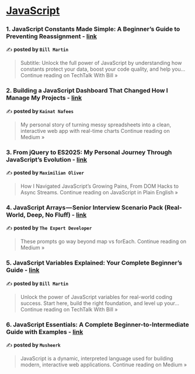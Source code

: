 
<h1><a href=https://medium.com/tag/javascript-development/recommended target="_blank" rel="noopener noreferrer">JavaScript</a></h1>
<h3>1. JavaScript Constants Made Simple: A Beginner’s Guide to Preventing Reassignment - <a href="https://medium.com/techtalk-with-bill/javascript-constants-made-simple-a-beginners-guide-to-preventing-reassignment-07c5bf95497c?source=rss------javascript_development-5" target="_blank" rel="noopener noreferrer">link</a></h3>

✍️ **posted by `Bill Martin`**

<blockquote>Subtitle: Unlock the full power of JavaScript by understanding how constants protect your data, boost your code quality, and help you…
Continue reading on TechTalk With Bill »</blockquote>

<h3>2. Building a JavaScript Dashboard That Changed How I Manage My Projects - <a href="https://medium.com/@kainatnafees/building-a-javascript-dashboard-that-changed-how-i-manage-my-projects-ff3c6d5db955?source=rss------javascript_development-5" target="_blank" rel="noopener noreferrer">link</a></h3>

✍️ **posted by `Kainat Nafees`**

<blockquote>My personal story of turning messy spreadsheets into a clean, interactive web app with real-time charts
Continue reading on Medium »</blockquote>

<h3>3. From jQuery to ES2025: My Personal Journey Through JavaScript’s Evolution - <a href="https://javascript.plainenglish.io/from-jquery-to-es2025-my-personal-journey-through-javascripts-evolution-ad3c91a824d2?source=rss------javascript_development-5" target="_blank" rel="noopener noreferrer">link</a></h3>

✍️ **posted by `Maximilian Oliver`**

<blockquote>How I Navigated JavaScript’s Growing Pains, From DOM Hacks to Async Streams.
Continue reading on JavaScript in Plain English »</blockquote>

<h3>4.  JavaScript Arrays — Senior Interview Scenario Pack  (Real-World, Deep, No Fluff)  - <a href="https://the-expert-developer.medium.com/javascript-arrays-senior-interview-scenario-pack-real-world-deep-no-fluff-86dd9efc70d5?source=rss------javascript_development-5" target="_blank" rel="noopener noreferrer">link</a></h3>

✍️ **posted by `The Expert Developer`**

<blockquote>These prompts go way beyond map vs forEach.
Continue reading on Medium »</blockquote>

<h3>5. JavaScript Variables Explained: Your Complete Beginner’s Guide - <a href="https://medium.com/techtalk-with-bill/javascript-variables-explained-your-complete-beginners-guide-d51484c69e1a?source=rss------javascript_development-5" target="_blank" rel="noopener noreferrer">link</a></h3>

✍️ **posted by `Bill Martin`**

<blockquote>Unlock the power of JavaScript variables for real-world coding success. Start here, build the right foundation, and level up your…
Continue reading on TechTalk With Bill »</blockquote>

<h3>6.  JavaScript Essentials: A Complete Beginner-to-Intermediate Guide with Examples - <a href="https://medium.com/@musheerk799/javascript-essentials-a-complete-beginner-to-intermediate-guide-with-examples-3581a6d78536?source=rss------javascript_development-5" target="_blank" rel="noopener noreferrer">link</a></h3>

✍️ **posted by `Musheerk`**

<blockquote>JavaScript is a dynamic, interpreted language used for building modern, interactive web applications.
Continue reading on Medium »</blockquote>

